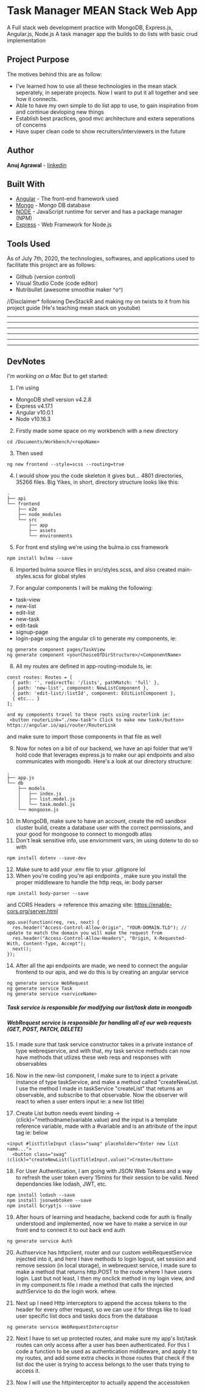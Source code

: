 # Task Manager MEAN Stack Web App
A Full stack web development practice with MongoDB, Express.js, Angular.js, Node.js
A task manager app the builds to do lists with basic crud implementation

<!-- ## Live Demo
Live Demo will be launched to Heroku by friday night, July 10th, 2020. 
It's Friday night, and here it is: http://mytudo.herokuapp.com/
Test users and all provided in navbar, or feel free to sign up! -->

## Project Purpose
The motives behind this are as follow:
 - I've learned how to use all these technologies in the mean stack seperately, in seperate projects. Now I want to put it all together and see how it connects. 
 - Able to have my own simple to do list app to use, to gain inspiration from and continue  devloping new things
 - Establish best practices, good mvc architecture and extera seperations of concerns
 - Have super clean code to show recruiters/interviewers in the future

## Author
**Anuj Agrawal** - [linkedin](https://www.linkedin.com/in/anuj-agrawal-7104951b0/)

## Built With
* [Angular](https://angularjs.org/) - The front-end framework used
* [Mongo](https://docs.mongodb.com/manual/) - Mongo DB database
* [NODE](https://nodejs.org/en/) - JavaScript runtime for server and has a package manager (NPM)  
* [Express](https://expressjs.com/) - Web Framework for Node.js

## Tools Used
As of July 7th, 2020, the technologies, softwares, and applications used to facilitate this project are as follows:
 - Github (version control)
 - Visual Studio Code (code editor)
 - Nutribullet (awesome smoothie maker ^o^)

 //Disclaimer* following DevStackR and making my on twists to it from his project guide (He's teaching mean stack on youtube)

------
------
------
------
------
------
## DevNotes
*I'm working on a Mac*
But to get started: 
1. I'm using 
- MongoDB shell version v4.2.8
- Express v4.17.1
- Angular v10.0.1
- Node v10.16.3
2. Firstly made some space on my workbench with a new directory
```
cd /Documents/Workbench/<repoName>
```
3. Then used
```
ng new frontend --style=scss --routing=true
```
4. I would show you the code skeleton  it gives but... 4801 directories, 35266 files. Big Yikes, in short, directory structure looks like this:
```
.
├── api
└── frontend
    ├── e2e
    ├── node_modules
    └── src
        ├── app
        ├── assets
        └── environments
```
5. For front end styling we're using the bulma.io css framework
```
npm install bulma --save
``` 
6. Imported bulma source files in src/styles.scss, and also created main-styles.scss for global styles

7. For angular components I will be making the following:
 - task-view
 - new-list
 - edit-list
 - new-task
 - edit-task
 - signup-page
 - login-page
 using the angular cli to generate my components, ie:
 ```
ng generate component pages/TaskView
ng generate component <yourChoiceOfDirStructure>/<ComponentName>
 ```
8. All my routes are defined in app-routing-module.ts, ie:
```
const routes: Routes = [
  { path: '', redirectTo: '/lists', pathMatch: 'full' },
  { path: 'new-list', component: NewListComponent },
  { path: 'edit-list/:listId', component: EditListComponent },
  { etc... }
];

and my components travel to these roots using routerlink ie:
 <button routerLink="./new-task"> Click to make new task</button>
https://angular.io/api/router/RouterLink
```
and make sure to import those components in that file as well

9. Now for notes on a bit of our backend, we have an api folder that we'll hold code that leverages express.js to make our api endpoints and also communicates with mongodb. Here's a look at our directory structure:
```
.
├── app.js
└── db
    ├── models
    │   ├── index.js
    │   ├── list.model.js
    │   └── task.model.js
    └── mongoose.js

```
10. In MongoDB, make sure to have an account, create the m0 sandbox cluster build, create a database user with the correct permissions, and your good for mongoose to connect to mongodb atlas
11. Don't leak sensitive info, use enviornment vars, im using dotenv to do so with
```
npm install dotenv --save-dev
```
12. Make sure to add your .env file to your .gitignore lol
13. When you're coding you're api endpoints , make sure you install the proper middleware to handle the http reqs, ie: body parser
```
npm install body-parser --save
```
and CORS Headers -> reference this amazing site: https://enable-cors.org/server.html
```
app.use(function(req, res, next) {
  res.header("Access-Control-Allow-Origin", "YOUR-DOMAIN.TLD"); // update to match the domain you will make the request from
  res.header("Access-Control-Allow-Headers", "Origin, X-Requested-With, Content-Type, Accept");
  next();
});
```

14. After all the api endpoints are made, we need to connect the angular frontend to our apis, and we do this is by creating an angular service
```
ng generate service WebRequest
ng generate service Task
ng generate service <serviceName>
```
##### Task service is responsible for modifying our list/task data in mongodb
##### WebRequest service is responsible for handling all of our web requests (GET, POST, PATCH, DELETE)

15. I made sure that task service constructor takes in a private instance of type webreqservice, and with that, my task service methods can now have methods that utlizes these web reqs and responses with observables

16. Now in the new-list component, I make sure to to inject a private instance of type taskService, and make a method called "createNewList. I use the method I made in taskService "createList" that returns an observable, and subscribe to that observable. Now the observer will react to when a user enters input ie: a new list title)

17. Create List button needs event binding -> (click)="methodname(variable.value) and the input is a template reference variable, made with a #variable and is an attribute of the input tag ie: below
```
<input #listTitleInput class="swag" placeholder="Enter new list name...">
  <button class="swag" (click)="createNewList(listTitleInput.value)">Create</button>
```

18. For User Authentication, I am going with JSON Web Tokens and a way to refresh the user token every 15mins for their session to be valid. Need dependancies like lodash, JWT, etc.
```
npm install lodash --save
npm install jsonwebtoken --save
npm install bcryptjs --save
```

19. After hours of learning and headache, backend code for auth is finally understood and implemented, now we have to make a service in our front end to connect it to out back end auth
```
ng generate service Auth
```

20. Authservice has httpclient, router and our custom webRequestService injected into it, and here I have methods to login logout, set session and remove session (in local storage), in webrequest service, I made sure to make a method that returns http.POST to the route where I have users login. Last but not least, I then my onclick method in my login view, and in my component.ts file i made a method that calls the injected authService to do the login work. whew.

21. Next up I need Http interceptors to append the access tokens to the header for every other request, so we can use it for tihngs like to load user specific list docs and tasks docs from the database
```
ng generate service WebRequestInterceptor
```

22. Next I have to set up protected routes, and make sure my app's list/task routes can only access after a user has been authenticated. For this I code a function to be used as authentication middleware, and apply it to my routes, and add some extra checks in those routes that check if the list doc the user is trying to access belongs to the user thats trying to access it.

23. Now I will use the httpinterceptor to actually append the accesstoken
